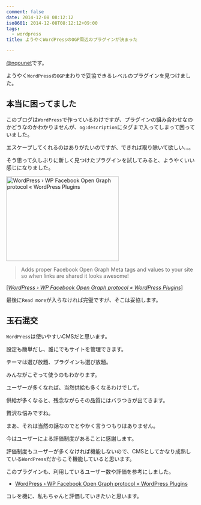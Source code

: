 ```yaml
---
comment: false
date: 2014-12-08 08:12:12
iso8601: 2014-12-08T08:12:12+09:00
tags:
  - wordpress
title: ようやくWordPressのOGP周辺のプラグインが決まった

---
```


<p><a href="https://twitter.com/nqounet">@nqounet</a>です。</p>

<p>ようやく<code>WordPress</code>の<code>OGP</code>まわりで妥協できるレベルのプラグインを見つけました。</p>



<h2>本当に困ってました</h2>

<p>このブログは<code>WordPress</code>で作っているわけですが、プラグインの組み合わせなのかどうなのかわかりませんが、<code>og:description</code>にタグまで入ってしまって困っていました。</p>

<p>エスケープしてくれるのはありがたいのですが、できれば取り除いて欲しい…。</p>

<p>そう思って久しぶりに新しく見つけたプラグインを試してみると、ようやくいい感じになりました。</p>

<p><a href="https://www.nqou.net/wp-content/uploads/2014/12/07fe4132392d7128ee08471bb3fcf0ae.jpg"><img src="https://www.nqou.net/wp-content/uploads/2014/12/07fe4132392d7128ee08471bb3fcf0ae-300x225.jpg" alt="WordPress › WP Facebook Open Graph protocol « WordPress Plugins" width="300" height="225" class="alignright size-medium wp-image-2950" /></a></p>

<blockquote cite="https://wordpress.org/plugins/wp-facebook-open-graph-protocol/" title="WordPress › WP Facebook Open Graph protocol « WordPress Plugins" class="blockquote"><p>Adds proper Facebook Open Graph Meta tags and values to your site so when links are shared it looks awesome!</p></blockquote>

<div class="cite">[<cite><a href="https://wordpress.org/plugins/wp-facebook-open-graph-protocol/">WordPress › WP Facebook Open Graph protocol « WordPress Plugins</a></cite>]</div>

<p>最後に<code>Read more</code>が入らなければ完璧ですが、そこは妥協します。</p>

<h2>玉石混交</h2>

<p><code>WordPress</code>は使いやすいCMSだと思います。</p>

<p>設定も簡単だし、誰にでもサイトを管理できます。</p>

<p>テーマは選び放題、プラグインも選び放題。</p>

<p>みんながこぞって使うのもわかります。</p>

<p>ユーザーが多くなれば、当然供給も多くなるわけでして。</p>

<p>供給が多くなると、残念ながらその品質にはバラつきが出てきます。</p>

<p>贅沢な悩みですね。</p>

<p>まあ、それは当然の話なのでとやかく言うつもりはありません。</p>

<p>今はユーザーによる評価制度があることに感謝します。</p>

<p>評価制度もユーザーが多くなければ機能しないので、CMSとしてかなり成熟している<code>WordPress</code>だからこそ機能していると思います。</p>

<p>このプラグインも、利用しているユーザー数や評価を参考にしました。</p>

<ul>
<li><a href="https://wordpress.org/plugins/wp-facebook-open-graph-protocol/">WordPress › WP Facebook Open Graph protocol « WordPress Plugins</a></li>
</ul>

<p>コレを機に、私もちゃんと評価していきたいと思います。</p>
    	